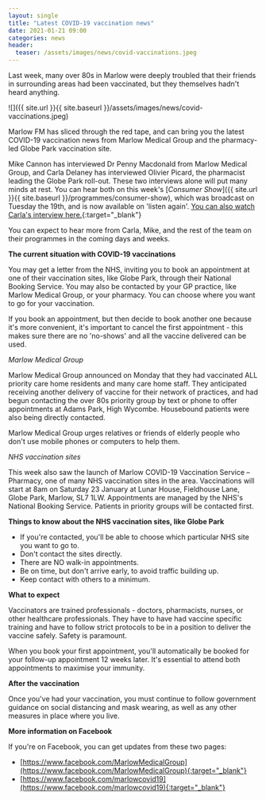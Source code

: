 ```yaml
---
layout: single
title: "Latest COVID-19 vaccination news"
date: 2021-01-21 09:00
categories: news
header:
  teaser: /assets/images/news/covid-vaccinations.jpeg
---
```

Last week, many over 80s in Marlow were deeply troubled that their friends in surrounding areas had been vaccinated, but they themselves hadn't heard anything. 

![]({{ site.url }}{{ site.baseurl }}/assets/images/news/covid-vaccinations.jpeg)

Marlow FM has sliced through the red tape, and can bring you the latest COVID-19 vaccination news from Marlow Medical Group and the pharmacy-led Globe Park vaccination site. 

Mike Cannon has interviewed Dr Penny Macdonald from Marlow Medical Group, and Carla Delaney has interviewed Olivier Picard, the pharmacist leading the Globe Park roll-out. These two interviews alone will put many minds at rest. You can hear both on this week's [*Consumer Show*]({{ site.url }}{{ site.baseurl }}/programmes/consumer-show), which was broadcast on Tuesday the 19th, and is now available on 'listen again'. [You can also watch Carla's interview here.](https://www.youtube.com/watch?v=LQkgTT0ij1o){:target="_blank"} 

You can expect to hear more from Carla, Mike, and the rest of the team on their programmes in the coming days and weeks. 

**The current situation with COVID-19 vaccinations** 

You may get a letter from the NHS, inviting you to book an appointment at one of their vaccination sites, like Globe Park, through their National Booking Service. You may also be contacted by your GP practice, like Marlow Medical Group, or your pharmacy. You can choose where you want to go for your vaccination. 

If you book an appointment, but then decide to book another one because it's more convenient, it's important to cancel the first appointment - this makes sure there are no 'no-shows' and all the vaccine delivered can be used. 

*Marlow Medical Group* 

Marlow Medical Group announced on Monday that they had vaccinated ALL priority care home residents and many care home staff. They anticipated receiving another delivery of vaccine for their network of practices, and had begun contacting the over 80s priority group by text or phone to offer appointments at Adams Park, High Wycombe. Housebound patients were also being directly contacted. 

Marlow Medical Group urges relatives or friends of elderly people who don't use mobile phones or computers to help them. 

*NHS vaccination sites* 

This week also saw the launch of Marlow COVID-19 Vaccination Service – Pharmacy, one of many NHS vaccination sites in the area. Vaccinations will start at 8am on Saturday 23 January at Lunar House, Fieldhouse Lane, Globe Park, Marlow, SL7 1LW. Appointments are managed by the NHS's National Booking Service. Patients in priority groups will be contacted first. 

**Things to know about the NHS vaccination sites, like Globe Park** 

* If you're contacted, you'll be able to choose which particular NHS site you want to go to. 
* Don't contact the sites directly. 
* There are NO walk-in appointments. 
* Be on time, but don't arrive early, to avoid traffic building up. 
* Keep contact with others to a minimum. 

**What to expect** 

Vaccinators are trained professionals - doctors, pharmacists, nurses, or other healthcare professionals. They have to have had vaccine specific training and have to follow strict protocols to be in a position to deliver the vaccine safely. Safety is paramount. 

When you book your first appointment, you'll automatically be booked for your follow-up appointment 12 weeks later. It's essential to attend both appointments to maximise your immunity. 

**After the vaccination** 

Once you've had your vaccination, you must continue to follow government guidance on social distancing and mask wearing, as well as any other measures in place where you live. 

**More information on Facebook** 

If you're on Facebook, you can get updates from these two pages: 
 
* [https://www.facebook.com/MarlowMedicalGroup](https://www.facebook.com/MarlowMedicalGroup){:target="_blank"}
* [https://www.facebook.com/marlowcovid19](https://www.facebook.com/marlowcovid19){:target="_blank"}
